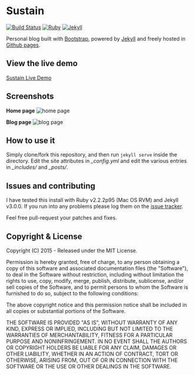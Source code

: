 
# Sustain

[![Build Status](https://secure.travis-ci.org/biomadeira/sustain.png?branch=gh-pages)](http://travis-ci.org/biomadeira/sustain)
[![Ruby](https://img.shields.io/badge/ruby-2.1,_2.2-blue.svg?style=flat)](http://travis-ci.org/biomadeira/sustain)
[![Jekyll](https://img.shields.io/badge/jekyll-2.4.0,_3.0.0-blue.svg?style=flat)](http://travis-ci.org/biomadeira/sustain)

Personal blog built with [Bootstrap](http://getbootstrap.com/), powered by [Jekyll](http://jekyllrb.com/) and freely
hosted in [Github pages](https://pages.github.com/).


## View the live demo

[Sustain Live Demo](https://sahibyar.github.io/)


## Screenshots

**Home page**
![home page](https://raw.githubusercontent.com/SahibYar/SahibYar.github.io/master/assets/images/screen1.png)

**Blog page**
![blog page](https://raw.githubusercontent.com/SahibYar/SahibYar.github.io/master/assets/images/screen2.png)

<!-- **Post page**
![post page](https://raw.githubusercontent.com/biomadeira/sustain/gh-pages/assets/images/screen3.png)

**Projects page**
![project page](https://raw.githubusercontent.com/biomadeira/sustain/gh-pages/assets/images/screen4.png) -->


## How to use it

Simply clone/fork this repository, and then run `jekyll serve` inside the directory.
Edit the site attributes in *_config.yml* and edit the various entries in *_includes/* and *_posts/*.


## Issues and contributing 

I have tested this install with Ruby v2.2.2p95 (Mac OS RVM) and Jekyll v3.0.0. If you run into any problems please log them on the [issue tracker](https://github.com/SahibYar/SahibYar.github.io/issues).

Feel free pull-request your patches and fixes.


## Copyright & License

Copyright (C) 2015 - Released under the MIT License.

Permission is hereby granted, free of charge, to any person obtaining a copy of this software and associated documentation files (the "Software"), to deal in the Software without restriction, including without limitation the rights to use, copy, modify, merge, publish, distribute, sublicense, and/or sell copies of the Software, and to permit persons to whom the Software is furnished to do so, subject to the following conditions:

The above copyright notice and this permission notice shall be included in all copies or substantial portions of the Software.

THE SOFTWARE IS PROVIDED "AS IS", WITHOUT WARRANTY OF ANY KIND, EXPRESS OR IMPLIED, INCLUDING BUT NOT LIMITED TO THE WARRANTIES OF MERCHANTABILITY, FITNESS FOR A PARTICULAR PURPOSE AND
NONINFRINGEMENT. IN NO EVENT SHALL THE AUTHORS OR COPYRIGHT HOLDERS BE LIABLE FOR ANY CLAIM, DAMAGES OR OTHER LIABILITY, WHETHER IN AN ACTION OF CONTRACT, TORT OR OTHERWISE, ARISING FROM, OUT OF OR IN CONNECTION WITH THE SOFTWARE OR THE USE OR OTHER DEALINGS IN THE SOFTWARE.
